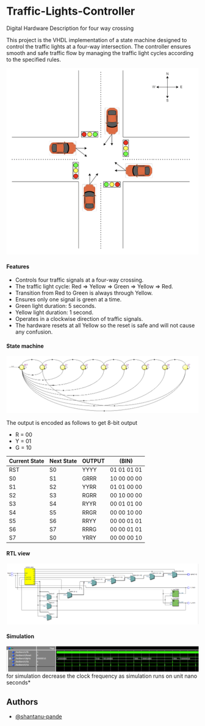 
# Traffic-Lights-Controller

Digital Hardware Description for four way crossing 

This project is the VHDL implementation of a state machine designed to control the traffic lights at a four-way intersection. The controller ensures smooth and safe traffic flow by managing the traffic light cycles according to the specified rules.

![four-way-intersection-image](https://github.com/shantanu-pande/Traffic-Lights-Controller/blob/main/images/Screenshot_3.png?raw=true)

#### Features

-  Controls four traffic signals at a four-way crossing.
-    The traffic light cycle: Red ⇒ Yellow ⇒ Green ⇒ Yellow ⇒ Red.
-   Transition from Red to Green is always through Yellow.
-    Ensures only one signal is green at a time.
-    Green light duration: 5 seconds.
-    Yellow light duration: 1 second.
-    Operates in a clockwise direction of traffic signals.
-   The hardware resets at all Yellow so the reset is safe and will not cause any confusion.
#### State machine

![state-machine](https://github.com/shantanu-pande/Traffic-Lights-Controller/blob/main/images/Screenshot_2.png?raw=true)

 The output is encoded as follows to get 8-bit output 
- R = 00
- Y = 01
- G = 10

| Current State | Next State | OUTPUT | (BIN) |
| ---   | --- | --- | --- |
| RST   | S0 | YYYY | 01 01 01 01 |
| S0	| S1 | GRRR | 10 00 00 00 |
| S1	| S2 | YYRR | 01 01 00 00 |
| S2	| S3 | RGRR | 00 10 00 00 |
| S3	| S4 | RYYR | 00 01 01 00 |
| S4	| S5 | RRGR | 00 00 10 00 |
| S5	| S6 | RRYY | 00 00 01 01 |
| S6	| S7 | RRRG | 00 00 01 01 |
| S7	| S0 | YRRY | 00 00 00 10 |

#### RTL view

![rtl-view](https://github.com/shantanu-pande/Traffic-Lights-Controller/blob/main/images/Screenshot_1.png?raw=true)

#### Simulation

![rtl-view](https://github.com/shantanu-pande/Traffic-Lights-Controller/blob/main/images/Screenshot_0.png?raw=true)
for simulation decrease the clock frequency as simulation runs on unit nano seconds*
## Authors

- [@shantanu-pande](https://www.github.com/shantanu-pande)

